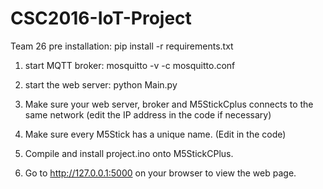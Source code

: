 # CSC2016-IoT-Project
Team 26
pre installation:
pip install -r requirements.txt

1. start MQTT broker:
mosquitto -v -c mosquitto.conf

2. start the web server:
python Main.py

3. Make sure your web server, broker and M5StickCplus connects to the same network (edit the IP address in the code if necessary)
4. Make sure every M5Stick has a unique name. (Edit in the code)
5. Compile and install project.ino onto M5StickCPlus. 
6. Go to http://127.0.0.1:5000 on your browser to view the web page.